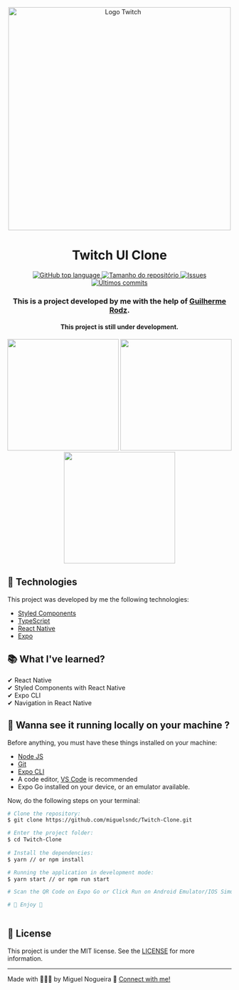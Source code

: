 <p align=center>
  <img src="https://res.cloudinary.com/db9t2jrhe/image/upload/v1615748406/twitch_xcrgpz.jpg" alt="Logo Twitch" width="500">
</p>

<h1 align="center">Twitch UI Clone</h1>

<p align="center">
  <a href="#language">
    <img alt="GitHub top language" src="https://img.shields.io/github/languages/top/miguelsndc/Twitch-Clone">
  </a>
  
  <a href="#repository-size">
    <img src="https://img.shields.io/github/repo-size/miguelsndc/Twitch-Clone" alt="Tamanho do repositório">
  </a>

  <a href="https://github.com/miguelsndc/Twitch-Clone/issues">
    <img src="https://img.shields.io/bitbucket/issues-raw/miguelsndc/Twitch-Clone" alt="Issues">
  </a>
  
  <a href="https://github.com/miguelsndc/Twitch-Clone/graphs/commit-activity">
    <img src="https://img.shields.io/github/last-commit/miguelsndc/Twitch-Clone" alt="Últimos commits">
  </a>
  
</p>

<h3 align="center">
  This is a project developed by me with the help of <a href="https://www.linkedin.com/in/guilhermerodz/">Guilherme Rodz</a>.
</h3>

<h4 align="center">
  This project is still under development.
</h4>

<p align="center">
  <img src="https://res.cloudinary.com/db9t2jrhe/image/upload/v1615750025/1615749872537_uevx5j.png" width="250"/>
  <img src="https://res.cloudinary.com/db9t2jrhe/image/upload/v1615750023/1615749855170_icsvwf.png" width="250"/>
  <img src="https://res.cloudinary.com/db9t2jrhe/image/upload/v1615750022/1615749839152_v4k0ns.png" width="250"/>
</p>


## 🚀 Technologies 
This project was developed by me the following technologies:

- [Styled Components](https://styled-components.com/)
- [TypeScript](https://www.typescriptlang.org/)
- [React Native](https://reactnative.dev/)
- [Expo](https://expo.io/)

## 📚 What I've learned?

✔ React Native<br>
✔ Styled Components with React Native<br>
✔ Expo CLI<br>
✔ Navigation in React Native<br>

## :rocket: Wanna see it running locally on your machine ?

Before anything, you must have these things installed on your machine:
- [Node JS](https://nodejs.org/en/)
- [Git](https://git-scm.com/)
- [Expo CLI](https://docs.expo.io/workflow/expo-cli/)
- A code editor, [VS Code](https://code.visualstudio.com/) is recommended
- Expo Go installed on your device, or an emulator available.

Now, do the following steps on your terminal:

```bash
# Clone the repository:
$ git clone https://github.com/miguelsndc/Twitch-Clone.git

# Enter the project folder:
$ cd Twitch-Clone
  
# Install the dependencies:
$ yarn // or npm install

# Running the application in development mode:
$ yarn start // or npm run start

# Scan the QR Code on Expo Go or Click Run on Android Emulator/IOS Simulator on Expo Developer Tools.

# 💖 Enjoy 💖
  
```

## 📝 License

This project is under the MIT license. See the [LICENSE](https://github.com/miguelsndc/moveit/blob/main/LICENSE.md) for more information.

---

Made with 👨🏽‍💻 by Miguel Nogueira 💖  [Connect with me!](https://www.linkedin.com/in/miguel-nogueira-a5a28a1b5/)
